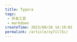```yaml
---
title: Typora
tags:
 - 开发工具
 - markdown
createTime: 2023/08/28 14:19:02
permalink: /article/xy7ill5c/
---
```

